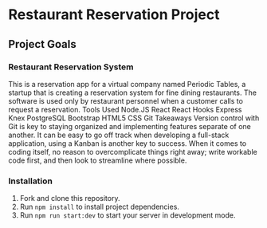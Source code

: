 
# Restaurant Reservation Project
## Project Goals
### Restaurant Reservation System
This is a reservation app for a virtual company named Periodic Tables, a startup that is creating a reservation system for fine dining restaurants.
The software is used only by restaurant personnel when a customer calls to request a reservation.
Tools Used
Node.JS
React
React Hooks
Express
Knex
PostgreSQL
Bootstrap
HTML5
CSS
Git
Takeaways
Version control with Git is key to staying organized and implementing features separate of one another.
It can be easy to go off track when developing a full-stack application, using a Kanban is another key to success.
When it comes to coding itself, no reason to overcomplicate things right away; write workable code first, and then look to streamline where possible.

### Installation
1. Fork and clone this repository.
2. Run `npm install` to install project dependencies.
3. Run `npm run start:dev` to start your server in development mode.
